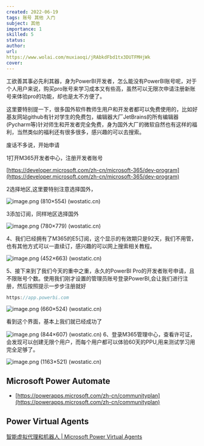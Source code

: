 ```yaml
---
created: 2022-06-19
tags: 账号 其他 入门
subject: 其他
importance: 1
skilled: 5
status:
author:
url:
https://www.wolai.com/muxiaoqi/jRAbkdFbd1tx3DUTFMHjWk
cover: 
---
```

工欲善其事必先利其器，身为PowerBI开发者，怎么能没有PowerBI账号呢，对于个人用户来说，购买pro账号来学习成本又有些高，虽然可以无限次申请注册新账号来体验pro的功能，却也是太不方便了。

这里要特别提一下，很多国外软件教师生用户和开发者都可以免费使用的，比如好基友网站github有针对学生的免费包，编辑器大厂JetBrains的所有编辑器(Pycharm等)针对师生和开发者完全免费，身为国外大厂的微软自然也有这样的福利，当然类似的福利还有很多很多，感兴趣的可以去搜索。

废话不多说，开始申请

1打开M365开发者中心，注册开发者账号

[https://developer.microsoft.com/zh-cn/microsoft-365/dev-program](https://developer.microsoft.com/zh-cn/microsoft-365/dev-program)

2选择地区,这里要特别注意选择国外，

![image.png (810×554) (wostatic.cn)](https://secure2.wostatic.cn/static/9dNQNxELfkKzH4mJvymNXF/image.png?auth_key=1655992723-d4CLDz3QJF9U7j8rbbemMQ-0-38a94feac24f91ee64e53a3bb8d07d7b)

3添加订阅，同样地区选择国外

![image.png (780×779) (wostatic.cn)](https://secure2.wostatic.cn/static/9THmKzUbpdvX8f51FtajHv/image.png?auth_key=1655992732-nEHmpKmRWsJu432WaiEMR3-0-e6d5ee1f18fa3ac012cde17c2805fd27)

4、我们已经拥有了M365的E5订阅，这个显示的有效期只是92天，我们不用管，也有其他方式可以一直续订，感兴趣的可以网上搜索相关教程。

![image.png (452×663) (wostatic.cn)](https://secure2.wostatic.cn/static/qFm48SEVjYo3Xp9oX1FnV2/image.png?auth_key=1655992740-jew5xCp42xP1D9ouj89xdg-0-bb7b8257965a48c0000c609a434009e2)

5、接下来到了我们今天的重中之重，永久的PowerBI Pro的开发者账号申请，且不限账号个数。使用我们刚才设置的管理员账号登录PowerBI,会让我们进行注册，然后按照提示一步步注册就好

```js
https://app.powerbi.com
```

![image.png (660×524) (wostatic.cn)](https://secure2.wostatic.cn/static/vmotXJRM9MaZrwx1umosdt/image.png?auth_key=1655992749-fo1SHtCp1RQgGLnTDqsdYG-0-da9e80d704fc4ebcaea048b3d7669906)

看到这个界面，基本上我们就已经成功了

![image.png (844×607) (wostatic.cn)](https://secure2.wostatic.cn/static/iJUrAj7oy9DYYuCcVtuGUj/image.png?auth_key=1655992758-na4g5C7t5AxCSFJCtzJp7c-0-2485ca9ee4eeb1f9138806ed8681ca02)
6、登录M365管理中心，查看许可证，会发现可以创建无限个用户，而每个用户都可以体验60天的PPU,用来测试学习用完全足够了。

![image.png (1163×521) (wostatic.cn)](https://secure2.wostatic.cn/static/mzpVzXSTMrHjsUrM1K8XVQ/image.png?auth_key=1655992767-a7Tbvd3fVyouruaeX7E8Gr-0-22db059bff7349924a18783f451323b1)

## Microsoft Power Automate

-   [https://powerapps.microsoft.com/zh-cn/communityplan](https://powerapps.microsoft.com/zh-cn/communityplan)

## Power Virtual Agents

[智能虚拟代理和机器人 | Microsoft Power Virtual Agents](https://powervirtualagents.microsoft.com/zh-cn/)